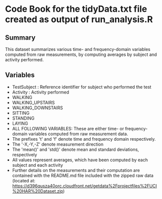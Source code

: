 # Code Book for the tidyData.txt file created as output of run_analysis.R

## Summary

This dataset summarizes various time- and frequency-domain variables computed from raw measurements, by computing averages by subject and activity performed. 

## Variables

* TestSubject : Reference identifier for subject who performed the test
* Activity : Activity performed 
 * WALKING 
 * WALKING_UPSTAIRS
 * WALKING_DOWNSTAIRS
 * SITTING
 * STANDING
 * LAYING
* ALL FOLLOWING VARIABLES: These are either time- or frequency- domain variables computed from raw measurement data.
 * The prefixes 't' and 'f' denote time and frequency domain respectively.
 * The '-X,-Y,-Z' denote measurement direction
 * The 'mean()' and 'std()' denote mean and standard deviations, respectively
 * All values represent averages, which have been computed by each subject and each activity
 * Further details on the measurements and their computation are contained with the README.md file included with the zipped raw data (located at: https://d396qusza40orc.cloudfront.net/getdata%2Fprojectfiles%2FUCI%20HAR%20Dataset.zip)

